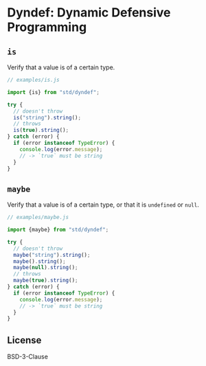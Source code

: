 # Dyndef: Dynamic Defensive Programming 

## `is`

Verify that a value is of a certain type.

```js
// examples/is.js

import {is} from "std/dyndef";

try {
  // doesn't throw
  is("string").string();
  // throws
  is(true).string();
} catch (error) {
  if (error instanceof TypeError) {
    console.log(error.message);
    // -> `true` must be string
  }
}
```

## `maybe`

Verify that a value is of a certain type, or that it is `undefined` or `null`.

```js
// examples/maybe.js

import {maybe} from "std/dyndef";

try {
  // doesn't throw
  maybe("string").string();
  maybe().string();
  maybe(null).string();
  // throws
  maybe(true).string();
} catch (error) {
  if (error instanceof TypeError) {
    console.log(error.message);
    // -> `true` must be string
  }
}

```

## License

BSD-3-Clause
